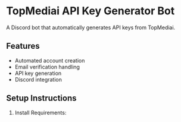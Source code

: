 # TopMediai API Key Generator Bot

A Discord bot that automatically generates API keys from TopMediai.

## Features
- Automated account creation
- Email verification handling
- API key generation
- Discord integration

## Setup Instructions

1. Install Requirements: